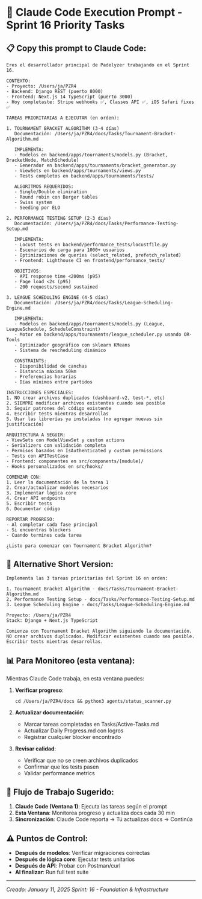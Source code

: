 # 🚀 Claude Code Execution Prompt - Sprint 16 Priority Tasks

## 📋 Copy this prompt to Claude Code:

```
Eres el desarrollador principal de Padelyzer trabajando en el Sprint 16. 

CONTEXTO:
- Proyecto: /Users/ja/PZR4
- Backend: Django REST (puerto 8000)
- Frontend: Next.js 14 TypeScript (puerto 3000)
- Hoy completaste: Stripe webhooks ✅, Classes API ✅, iOS Safari fixes ✅

TAREAS PRIORITARIAS A EJECUTAR (en orden):

1. TOURNAMENT BRACKET ALGORITHM (3-4 días)
   Documentación: /Users/ja/PZR4/docs/Tasks/Tournament-Bracket-Algorithm.md
   
   IMPLEMENTA:
   - Modelos en backend/apps/tournaments/models.py (Bracket, BracketNode, MatchSchedule)
   - Generador en backend/apps/tournaments/bracket_generator.py
   - ViewSets en backend/apps/tournaments/views.py
   - Tests completos en backend/apps/tournaments/tests/
   
   ALGORITMOS REQUERIDOS:
   - Single/Double elimination
   - Round robin con Berger tables
   - Swiss system
   - Seeding por ELO

2. PERFORMANCE TESTING SETUP (2-3 días)
   Documentación: /Users/ja/PZR4/docs/Tasks/Performance-Testing-Setup.md
   
   IMPLEMENTA:
   - Locust tests en backend/performance_tests/locustfile.py
   - Escenarios de carga para 1000+ usuarios
   - Optimizaciones de queries (select_related, prefetch_related)
   - Frontend: Lighthouse CI en frontend/performance_tests/
   
   OBJETIVOS:
   - API response time <200ms (p95)
   - Page load <2s (p95)
   - 200 requests/second sustained

3. LEAGUE SCHEDULING ENGINE (4-5 días)
   Documentación: /Users/ja/PZR4/docs/Tasks/League-Scheduling-Engine.md
   
   IMPLEMENTA:
   - Modelos en backend/apps/tournaments/models.py (League, LeagueSchedule, ScheduleConstraint)
   - Motor en backend/apps/tournaments/league_scheduler.py usando OR-Tools
   - Optimizador geográfico con sklearn KMeans
   - Sistema de rescheduling dinámico
   
   CONSTRAINTS:
   - Disponibilidad de canchas
   - Distancia máxima 50km
   - Preferencias horarias
   - Días mínimos entre partidos

INSTRUCCIONES ESPECIALES:
1. NO crear archivos duplicados (dashboard-v2, test-*, etc)
2. SIEMPRE modificar archivos existentes cuando sea posible
3. Seguir patrones del código existente
4. Escribir tests mientras desarrollas
5. Usar las librerías ya instaladas (no agregar nuevas sin justificación)

ARQUITECTURA A SEGUIR:
- ViewSets con ModelViewSet y custom actions
- Serializers con validación completa
- Permisos basados en IsAuthenticated y custom permissions
- Tests con APITestCase
- Frontend: componentes en src/components/[module]/
- Hooks personalizados en src/hooks/

COMENZAR CON:
1. Leer la documentación de la tarea 1
2. Crear/actualizar modelos necesarios
3. Implementar lógica core
4. Crear API endpoints
5. Escribir tests
6. Documentar código

REPORTAR PROGRESO:
- Al completar cada fase principal
- Si encuentras blockers
- Cuando termines cada tarea

¿Listo para comenzar con Tournament Bracket Algorithm?
```

## 🎯 Alternative Short Version:

```
Implementa las 3 tareas prioritarias del Sprint 16 en orden:

1. Tournament Bracket Algorithm - docs/Tasks/Tournament-Bracket-Algorithm.md
2. Performance Testing Setup - docs/Tasks/Performance-Testing-Setup.md  
3. League Scheduling Engine - docs/Tasks/League-Scheduling-Engine.md

Proyecto: /Users/ja/PZR4
Stack: Django + Next.js TypeScript

Comienza con Tournament Bracket Algorithm siguiendo la documentación.
NO crear archivos duplicados. Modificar existentes cuando sea posible.
Escribir tests mientras desarrollas.
```

## 📊 Para Monitoreo (esta ventana):

Mientras Claude Code trabaja, en esta ventana puedes:

1. **Verificar progreso**:
   ```
   cd /Users/ja/PZR4/docs && python3 agents/status_scanner.py
   ```

2. **Actualizar documentación**:
   - Marcar tareas completadas en Tasks/Active-Tasks.md
   - Actualizar Daily Progress.md con logros
   - Registrar cualquier blocker encontrado

3. **Revisar calidad**:
   - Verificar que no se creen archivos duplicados
   - Confirmar que los tests pasen
   - Validar performance metrics

## 🔄 Flujo de Trabajo Sugerido:

1. **Claude Code (Ventana 1)**: Ejecuta las tareas según el prompt
2. **Esta Ventana**: Monitorea progreso y actualiza docs cada 30 min
3. **Sincronización**: Claude Code reporta → Tú actualizas docs → Continúa

## ⚠️ Puntos de Control:

- **Después de modelos**: Verificar migraciones correctas
- **Después de lógica core**: Ejecutar tests unitarios
- **Después de API**: Probar con Postman/curl
- **Al finalizar**: Run full test suite

---
*Creado: January 11, 2025*
*Sprint: 16 - Foundation & Infrastructure*